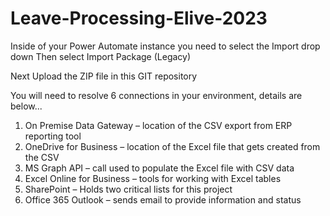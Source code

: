 # Leave-Processing-Elive-2023

Inside of your Power Automate instance you need to select the Import drop down
Then select Import Package (Legacy)

Next Upload the ZIP file in this GIT repository

You will need to resolve 6 connections in your environment, details are below...
1.	On Premise Data Gateway – location of the CSV export from ERP reporting tool
2.	OneDrive for Business – location of the Excel file that gets created from the CSV
3.	MS Graph API – call used to populate the Excel file with CSV data
4.	Excel Online for Business – tools for working with Excel tables
5.	SharePoint – Holds two critical lists for this project
6.	Office 365 Outlook – sends email to provide information and status 
